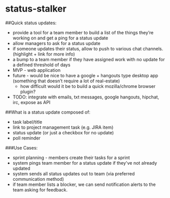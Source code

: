 status-stalker
==============
##Quick status updates:
* provide a tool for a team member to build a list of the things they’re working on and get a ping for a status update
* allow managers to ask for a status update
* if someone updates their status, allow to push to various chat channels.  (highlight + link for more info)
* a bump to a team member if they have assigned work with no update for a defined threshold of days
* MVP - web application
* future - would be nice to have a google + hangouts type desktop app (something that doesn’t require a lot of real-estate)
    * how difficult would it be to build a quick mozilla/chrome browser plugin?
* TODO: integrate with emails, txt messages, google hangouts, hipchat, irc, expose as API

##What is a status update composed of:
* task label/title
* link to project management task (e.g. JIRA item)
* status update (or just a checkbox for no update)
* poll reminder

###Use Cases:
* sprint planning - members create their tasks for a sprint
* system pings team member for a status update if they've not already updated
* system sends all status updates out to team (via preferred communication method)
* if team member lists a blocker, we can send notification alerts to the team asking for feedback.
